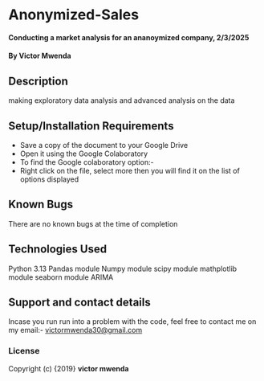 # Anonymized-Sales
#### Conducting a market analysis for an ananoymized company, 2/3/2025
#### By **Victor Mwenda**
## Description
making exploratory data analysis and advanced analysis on the data
## Setup/Installation Requirements
* Save a copy of the document to your Google Drive
* Open it using the Google Colaboratory
* To find the Google colaboratory option:-
* Right click on the file, select more then you will find it on the list of options displayed

## Known Bugs
There are no known bugs at the time of completion
## Technologies Used
Python 3.13
Pandas module
Numpy module
scipy module
mathplotlib module
seaborn module
ARIMA

## Support and contact details
Incase you run run into a problem  with the code, feel free to contact me on my email:- victormwenda30@gmail.com
### License
Copyright (c) {2019} **victor mwenda**
